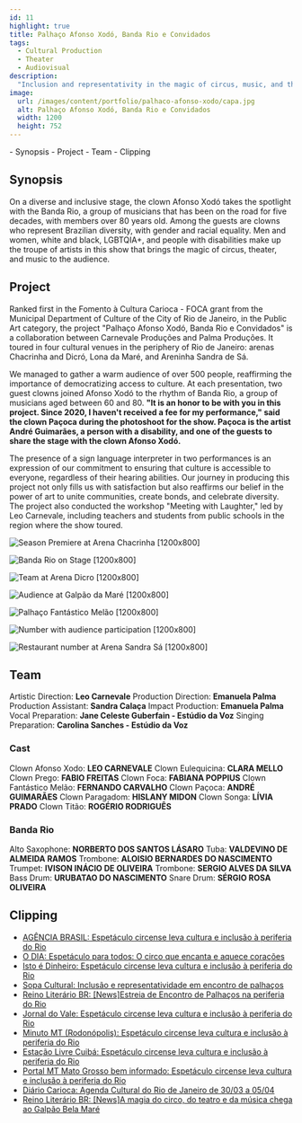 ```yaml
---
id: 11
highlight: true
title: Palhaço Afonso Xodó, Banda Rio e Convidados
tags:
  - Cultural Production
  - Theater
  - Audiovisual
description:
  "Inclusion and representativity in the magic of circus, music, and theater."
image:
  url: /images/content/portfolio/palhaco-afonso-xodo/capa.jpg
  alt: Palhaço Afonso Xodó, Banda Rio e Convidados
  width: 1200
  height: 752
---
```

<Titulo/>

<Tags />

<RedesSociais />

<IconeCompartilhar />

<ImagemPrincipal />

<Toc>
- Synopsis
- Project
- Team
- Clipping
</Toc>

## Synopsis

On a diverse and inclusive stage, the clown Afonso Xodó takes the spotlight with the Banda Rio, a group of musicians that has been on the road for five decades, with members over 80 years old. Among the guests are clowns who represent Brazilian diversity, with gender and racial equality. Men and women, white and black, LGBTQIA+, and people with disabilities make up the troupe of artists in this show that brings the magic of circus, theater, and music to the audience.

<Youtube url="https://www.youtube.com/watch?v=GhIaWCMR-G0" aspectRatio="21/9" fullWidth cover/>

## Project

Ranked first in the Fomento à Cultura Carioca - FOCA grant from the Municipal Department of Culture of the City of Rio de Janeiro, in the Public Art category, the project "Palhaço Afonso Xodó, Banda Rio e Convidados" is a collaboration between Carnevale Produções and Palma Produções. It toured in four cultural venues in the periphery of Rio de Janeiro: arenas Chacrinha and Dicró, Lona da Maré, and Areninha Sandra de Sá.

We managed to gather a warm audience of over 500 people, reaffirming the importance of democratizing access to culture. At each presentation, two guest clowns joined Afonso Xodó to the rhythm of Banda Rio, a group of musicians aged between 60 and 80. **"It is an honor to be with you in this project. Since 2020, I haven't received a fee for my performance," said the clown Paçoca during the photoshoot for the show. Paçoca is the artist André Guimarães, a person with a disability, and one of the guests to share the stage with the clown Afonso Xodó.**

The presence of a sign language interpreter in two performances is an expression of our commitment to ensuring that culture is accessible to everyone, regardless of their hearing abilities. Our journey in producing this project not only fills us with satisfaction but also reaffirms our belief in the power of art to unite communities, create bonds, and celebrate diversity. The project also conducted the workshop "Meeting with Laughter," led by Leo Carnevale, including teachers and students from public schools in the region where the show toured.

<Carrossel>

  ![Season Premiere at Arena Chacrinha [1200x800]](/images/content/portfolio/palhaco-afonso-xodo/estreia-da-temporada-na-arena-chacrina.jpg)

  ![Banda Rio on Stage [1200x800]](/images/content/portfolio/palhaco-afonso-xodo/banda-rio-no-palco.jpg)

  ![Team at Arena Dicro [1200x800]](/images/content/portfolio/palhaco-afonso-xodo/equipe-na-arena-dicro.jpg)

  ![Audience at Galpão da Maré [1200x800]](/images/content/portfolio/palhaco-afonso-xodo/publico-no-galpão-da-mare.jpg)

  ![Palhaço Fantástico Melão [1200x800]](/images/content/portfolio/palhaco-afonso-xodo/palhaco-fantastico-melao.jpg)

  ![Number with audience participation [1200x800]](/images/content/portfolio/palhaco-afonso-xodo/numero-com-a-participacao-do-publico.jpg)

  ![Restaurant number at Arena Sandra Sá [1200x800]](/images/content/portfolio/palhaco-afonso-xodo/numero-do-restaurante-na-arena-sandra-sa.jpg)

</Carrossel>

## Team

Artistic Direction: **Leo Carnevale**
Production Direction: **Emanuela Palma**
Production Assistant: **Sandra Calaça**
Impact Production: **Emanuela Palma**
Vocal Preparation: **Jane Celeste Guberfain - Estúdio da Voz**
Singing Preparation: **Carolina Sanches - Estúdio da Voz**

### Cast

Clown Afonso Xodo: **LEO CARNEVALE**
Clown Eulequicina: **CLARA MELLO**
Clown Prego: **FABIO FREITAS**
Clown Foca: **FABIANA POPPIUS**
Clown Fantástico Melão: **FERNANDO CARVALHO**
Clown Paçoca: **ANDRÉ GUIMARÃES**
Clown Paragadom: **HISLANY MIDON**
Clown Songa: **LÍVIA PRADO**
Clown Titão: **ROGÉRIO RODRIGUÊS**

### Banda Rio

Alto Saxophone: **NORBERTO DOS SANTOS LÁSARO**
Tuba: **VALDEVINO DE ALMEIDA RAMOS**
Trombone: **ALOISIO BERNARDES DO NASCIMENTO**
Trumpet: **IVISON INÁCIO DE OLIVEIRA**
Trombone: **SERGIO ALVES DA SILVA**
Bass Drum: **URUBATAO DO NASCIMENTO**
Snare Drum: **SÉRGIO ROSA OLIVEIRA**

## Clipping

- [AGÊNCIA BRASIL: Espetáculo circense leva cultura e inclusão à periferia do Rio](https://agenciabrasil.ebc.com.br/geral/noticia/2023-03/espetaculo-circense-leva-cultura-e-inclusao-periferia-do-rio#)
- [O DIA: Espetáculo para todos: O circo que encanta e aquece corações](https://odia.ig.com.br/diversao/2023/04/6611913-espetaculo-para-todos-o-circo-que-encanta-e-aquece-coracoes.html?foto=7)
- [Isto é Dinheiro: Espetáculo circense leva cultura e inclusão à periferia do Rio](https://www.istoedinheiro.com.br/espetaculo-circense-leva-cultura-e-inclusao-a-periferia-do-rio/)
- [Sopa Cultural: Inclusão e representatividade em encontro de palhaços](https://sopacultural.com/inclusao-e-representatividade-em-encontro-de-palhacos/)
- [Reino Literário BR: [News]Estreia de Encontro de Palhaços na periferia do Rio](http://www.reinoliterariobr.com.br/2023/03/newsestreia-de-encontro-de-palhacos-na.html)
- [Jornal do Vale: Espetáculo circense leva cultura e inclusão à periferia do Rio](https://jornaldovale.com/espetaculo-circense-leva-cultura-e-inclusao-a-periferia-do-rio/)
- [Minuto MT (Rodonópolis): Espetáculo circense leva cultura e inclusão à periferia do Rio](https://minutomt.com.br/brasil-mundo/espetaculo-circense-leva-cultura-e-inclusao-a-periferia-do-rio/)
- [Estação Livre Cuibá: Espetáculo circense leva cultura e inclusão à periferia do Rio](https://estacaolivremt.com.br/espetaculo-circense-leva-cultura-e-inclusao-a-periferia-do-rio/)
- [Portal MT Mato Grosso bem informado: Espetáculo circense leva cultura e inclusão à periferia do Rio](https://portalmt.com.br/espetaculo-circense-leva-cultura-e-inclusao-a-periferia-do-rio/)
- [Diário Carioca: Agenda Cultural do Rio de Janeiro de 30/03 a 05/04](https://diariocarioca.com/cultura/giro-carioca/noticia/2023/03/30/agenda-cultural-do-rio-de-janeiro-de-30-03-a-05-04/10393129.html)
- [Reino Literário BR: [News]A magia do circo, do teatro e da música chega ao Galpão Bela Maré](http://www.reinoliterariobr.com.br/2023/05/newsa-magia-do-circo-do-teatro-e-da.html)

<BotaoCompartilhar />

<Espaco altura="40px" />

<Faixa>
  <Parcerias titulo="Realização">
    <Parceria
      parceiro="Carnavalle"
      logo="/images/content/portfolio-parceiros/logo-producao-carnavalle.png"
      url="https://www.instagram.com/carnevaleproducoes/"/>
    <Parceria
      parceiro="Palma Produções"
      logo="/images/content/portfolio-parceiros/logo-producao-palma.png"
      url="https://palmaproducoes.com.br"/>

  </Parcerias>

  <Parcerias titulo="Apoio">
    <Parceria
      parceiro="Raça Livre Produções"
      logo="/images/content/portfolio-parceiros/logo-apoiadores-reca-livre.png"
      url="" />
    <Parceria
      parceiro="Biomob"
      logo="/images/content/portfolio-parceiros/logo-apoiadores-biomob.png"
      url="" />
    <Parceria
      parceiro="Perspective Fund"
      logo="/images/content/portfolio-parceiros/logo-apoiadores-perspective-fund.png"
      url="" />
    <Parceria
      parceiro="FAPAN"
      logo="/images/content/portfolio-parceiros/logo-apoiadores-fapan.png"
      url="" />
    <Parceria
      parceiro="APAN"
      logo="/images/content/portfolio-parceiros/logo-apoiadores-apan.png"
      url="" />
    <Parceria
      parceiro="Prefeitura de Cascavel"
      logo="/images/content/portfolio-parceiros/logo-apoiadores-prefeitura-cascavel.png"
      url="" />
    <Parceria
      parceiro="Gráfica Assoeste"
      logo="/images/content/portfolio-parceiros/logo-apoiadores-assoeste.png"
      url="" />
    <Parceria
      parceiro="Unioeste"
      logo="/images/content/portfolio-parceiros/logo-apoiadores-unioeste.png" />
  </Parcerias>
</Faixa>
